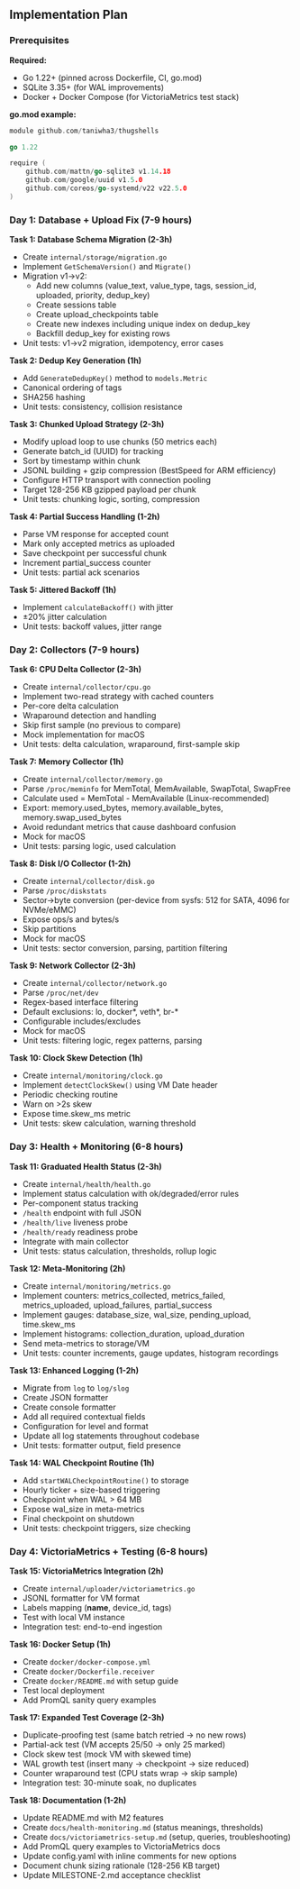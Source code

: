 ## Implementation Plan

### Prerequisites

**Required:**
- Go 1.22+ (pinned across Dockerfile, CI, go.mod)
- SQLite 3.35+ (for WAL improvements)
- Docker + Docker Compose (for VictoriaMetrics test stack)

**go.mod example:**
```go
module github.com/taniwha3/thugshells

go 1.22

require (
    github.com/mattn/go-sqlite3 v1.14.18
    github.com/google/uuid v1.5.0
    github.com/coreos/go-systemd/v22 v22.5.0
)
```

### Day 1: Database + Upload Fix (7-9 hours)

**Task 1: Database Schema Migration (2-3h)**
- Create `internal/storage/migration.go`
- Implement `GetSchemaVersion()` and `Migrate()`
- Migration v1→v2:
  - Add new columns (value_text, value_type, tags, session_id, uploaded, priority, dedup_key)
  - Create sessions table
  - Create upload_checkpoints table
  - Create new indexes including unique index on dedup_key
  - Backfill dedup_key for existing rows
- Unit tests: v1→v2 migration, idempotency, error cases

**Task 2: Dedup Key Generation (1h)**
- Add `GenerateDedupKey()` method to `models.Metric`
- Canonical ordering of tags
- SHA256 hashing
- Unit tests: consistency, collision resistance

**Task 3: Chunked Upload Strategy (2-3h)**
- Modify upload loop to use chunks (50 metrics each)
- Generate batch_id (UUID) for tracking
- Sort by timestamp within chunk
- JSONL building + gzip compression (BestSpeed for ARM efficiency)
- Configure HTTP transport with connection pooling
- Target 128-256 KB gzipped payload per chunk
- Unit tests: chunking logic, sorting, compression

**Task 4: Partial Success Handling (1-2h)**
- Parse VM response for accepted count
- Mark only accepted metrics as uploaded
- Save checkpoint per successful chunk
- Increment partial_success counter
- Unit tests: partial ack scenarios

**Task 5: Jittered Backoff (1h)**
- Implement `calculateBackoff()` with jitter
- ±20% jitter calculation
- Unit tests: backoff values, jitter range

### Day 2: Collectors (7-9 hours)

**Task 6: CPU Delta Collector (2-3h)**
- Create `internal/collector/cpu.go`
- Implement two-read strategy with cached counters
- Per-core delta calculation
- Wraparound detection and handling
- Skip first sample (no previous to compare)
- Mock implementation for macOS
- Unit tests: delta calculation, wraparound, first-sample skip

**Task 7: Memory Collector (1h)**
- Create `internal/collector/memory.go`
- Parse `/proc/meminfo` for MemTotal, MemAvailable, SwapTotal, SwapFree
- Calculate used = MemTotal - MemAvailable (Linux-recommended)
- Export: memory.used_bytes, memory.available_bytes, memory.swap_used_bytes
- Avoid redundant metrics that cause dashboard confusion
- Mock for macOS
- Unit tests: parsing logic, used calculation

**Task 8: Disk I/O Collector (1-2h)**
- Create `internal/collector/disk.go`
- Parse `/proc/diskstats`
- Sector→byte conversion (per-device from sysfs: 512 for SATA, 4096 for NVMe/eMMC)
- Expose ops/s and bytes/s
- Skip partitions
- Mock for macOS
- Unit tests: sector conversion, parsing, partition filtering

**Task 9: Network Collector (2-3h)**
- Create `internal/collector/network.go`
- Parse `/proc/net/dev`
- Regex-based interface filtering
- Default exclusions: lo, docker*, veth*, br-*
- Configurable includes/excludes
- Mock for macOS
- Unit tests: filtering logic, regex patterns, parsing

**Task 10: Clock Skew Detection (1h)**
- Create `internal/monitoring/clock.go`
- Implement `detectClockSkew()` using VM Date header
- Periodic checking routine
- Warn on >2s skew
- Expose time.skew_ms metric
- Unit tests: skew calculation, warning threshold

### Day 3: Health + Monitoring (6-8 hours)

**Task 11: Graduated Health Status (2-3h)**
- Create `internal/health/health.go`
- Implement status calculation with ok/degraded/error rules
- Per-component status tracking
- `/health` endpoint with full JSON
- `/health/live` liveness probe
- `/health/ready` readiness probe
- Integrate with main collector
- Unit tests: status calculation, thresholds, rollup logic

**Task 12: Meta-Monitoring (2h)**
- Create `internal/monitoring/metrics.go`
- Implement counters: metrics_collected, metrics_failed, metrics_uploaded, upload_failures, partial_success
- Implement gauges: database_size, wal_size, pending_upload, time.skew_ms
- Implement histograms: collection_duration, upload_duration
- Send meta-metrics to storage/VM
- Unit tests: counter increments, gauge updates, histogram recordings

**Task 13: Enhanced Logging (1-2h)**
- Migrate from `log` to `log/slog`
- Create JSON formatter
- Create console formatter
- Add all required contextual fields
- Configuration for level and format
- Update all log statements throughout codebase
- Unit tests: formatter output, field presence

**Task 14: WAL Checkpoint Routine (1h)**
- Add `startWALCheckpointRoutine()` to storage
- Hourly ticker + size-based triggering
- Checkpoint when WAL > 64 MB
- Expose wal_size in meta-metrics
- Final checkpoint on shutdown
- Unit tests: checkpoint triggers, size checking

### Day 4: VictoriaMetrics + Testing (6-8 hours)

**Task 15: VictoriaMetrics Integration (2h)**
- Create `internal/uploader/victoriametrics.go`
- JSONL formatter for VM format
- Labels mapping (__name__, device_id, tags)
- Test with local VM instance
- Integration test: end-to-end ingestion

**Task 16: Docker Setup (1h)**
- Create `docker/docker-compose.yml`
- Create `docker/Dockerfile.receiver`
- Create `docker/README.md` with setup guide
- Test local deployment
- Add PromQL sanity query examples

**Task 17: Expanded Test Coverage (2-3h)**
- Duplicate-proofing test (same batch retried → no new rows)
- Partial-ack test (VM accepts 25/50 → only 25 marked)
- Clock skew test (mock VM with skewed time)
- WAL growth test (insert many → checkpoint → size reduced)
- Counter wraparound test (CPU stats wrap → skip sample)
- Integration test: 30-minute soak, no duplicates

**Task 18: Documentation (1-2h)**
- Update README.md with M2 features
- Create `docs/health-monitoring.md` (status meanings, thresholds)
- Create `docs/victoriametrics-setup.md` (setup, queries, troubleshooting)
- Add PromQL query examples to VictoriaMetrics docs
- Update config.yaml with inline comments for new options
- Document chunk sizing rationale (128-256 KB target)
- Update MILESTONE-2.md acceptance checklist

